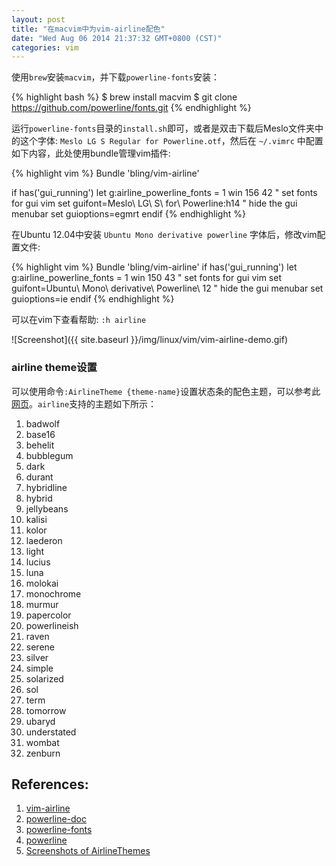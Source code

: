 ```yaml
---
layout: post
title: "在macvim中为vim-airline配色"
date: "Wed Aug 06 2014 21:37:32 GMT+0800 (CST)"
categories: vim
---
```


使用`brew`安装`macvim`，并下载`powerline-fonts`安装：

{% highlight bash %}
$ brew install macvim
$ git clone https://github.com/powerline/fonts.git
{% endhighlight %}

运行`powerline-fonts`目录的`install.sh`即可，或者是双击下载后Meslo文件夹中的这个字体: `Meslo LG S Regular for Powerline.otf`，然后在 `~/.vimrc` 中配置如下内容，此处使用bundle管理vim插件:

{% highlight vim %}
Bundle 'bling/vim-airline'

if has('gui_running')
    let g:airline_powerline_fonts = 1
    win 156 42
    " set fonts for gui vim
    set guifont=Meslo\ LG\ S\ for\ Powerline:h14
    " hide the gui menubar
    set guioptions=egmrt
endif
{% endhighlight %}

在Ubuntu 12.04中安装 `Ubuntu Mono derivative powerline` 字体后，修改vim配置文件:

{% highlight vim %}
Bundle 'bling/vim-airline'
if has('gui_running')
    let g:airline_powerline_fonts = 1
    win 150 43
    " set fonts for gui vim
    set guifont=Ubuntu\ Mono\ derivative\ Powerline\ 12
    " hide the gui menubar
    set guioptions=ie
endif
{% endhighlight %}

可以在vim下查看帮助: `:h airline`

![Screenshot]({{ site.baseurl }}/img/linux/vim/vim-airline-demo.gif)

### airline theme设置

可以使用命令`:AirlineTheme {theme-name}`设置状态条的配色主题，可以参考此[网页](https://github.com/bling/vim-airline/wiki/Screenshots)。`airline`支持的主题如下所示：

1. badwolf
1. base16
1. behelit
1. bubblegum
1. dark
1. durant
1. hybridline
1. hybrid
1. jellybeans
1. kalisi
1. kolor
1. laederon
1. light
1. lucius
1. luna
1. molokai
1. monochrome
1. murmur
1. papercolor
1. powerlineish
1. raven
1. serene
1. silver
1. simple
1. solarized
1. sol
1. term
1. tomorrow
1. ubaryd
1. understated
1. wombat
1. zenburn

References:
-----

1. [vim-airline](https://github.com/bling/vim-airline)
2. [powerline-doc](https://powerline.readthedocs.org/en/latest/)
3. [powerline-fonts](https://github.com/Lokaltog/powerline-fonts)
4. [powerline](https://github.com/Lokaltog/powerline)
5. [Screenshots of AirlineThemes](https://github.com/bling/vim-airline/wiki/Screenshots)

